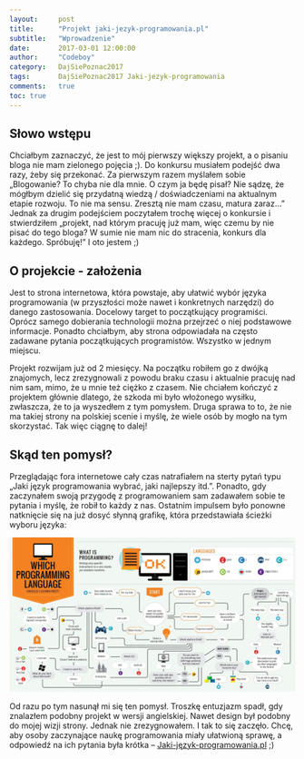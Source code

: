 ```yaml
---
layout:     post
title:      "Projekt jaki-jezyk-programowania.pl"
subtitle:   "Wprowadzenie"
date:       2017-03-01 12:00:00
author:     "Codeboy"
category:   DajSiePoznac2017
tags:       DajSiePoznac2017 Jaki-jezyk-programowania
comments:   true
toc: true
---
```

## Słowo wstępu

Chciałbym zaznaczyć, że jest to mój pierwszy większy projekt, a o pisaniu bloga nie mam zielonego pojęcia ;). Do konkursu musiałem podejść dwa razy, żeby się przekonać. Za pierwszym razem myślałem sobie „Blogowanie? To chyba nie dla mnie. O czym ja będę pisał? Nie sądzę, że mógłbym dzielić się przydatną wiedzą / doświadczeniami na aktualnym etapie rozwoju. To nie ma sensu. Zresztą nie mam czasu, matura zaraz…” Jednak za drugim podejściem poczytałem trochę więcej o konkursie i stwierdziłem „projekt, nad którym pracuję już mam, więc czemu by nie pisać do tego bloga? W sumie nie mam nic do stracenia, konkurs dla każdego. Spróbuję!” I oto jestem ;)

## O projekcie - założenia

Jest to strona internetowa, która powstaje, aby ułatwić wybór języka programowania (w przyszłości może nawet i konkretnych narzędzi) do danego zastosowania. Docelowy target to początkujący programiści. Oprócz samego dobierania technologii można przejrzeć o niej podstawowe informacje. Ponadto chciałbym, aby strona odpowiadała na często zadawane pytania początkujących programistów. Wszystko w jednym miejscu.

 Projekt rozwijam już od 2 miesięcy. Na początku robiłem go z dwójką znajomych, lecz zrezygnowali z powodu braku czasu i aktualnie pracuję nad nim sam, mimo, że u mnie też ciężko z czasem. Nie chciałem kończyć z projektem głównie dlatego, że szkoda mi było włożonego wysiłku, zwłaszcza, że to ja wyszedłem z tym pomysłem. Druga sprawa to to, że nie ma takiej strony na polskiej scenie i myślę, że wiele osób by mogło na tym skorzystać. Tak więc ciągnę to dalej!

## Skąd ten pomysł?

Przeglądając fora internetowe cały czas natrafiałem na sterty pytań typu „Jaki język programowania wybrać, jaki najlepszy itd.”. Ponadto, gdy zaczynałem swoją przygodę z programowaniem sam zadawałem sobie te pytania i myślę, że robił to każdy z nas. Ostatnim impulsem było ponowne natknięcie się na już dosyć słynną grafikę, która przedstawiała ścieżki wyboru języka:

![jaki-język-programowania-mapa](/img/chosinglang.jpg)

 Od razu po tym nasunął mi się ten pomysł. Troszkę entuzjazm spadł, gdy znalazłem podobny projekt w wersji angielskiej. Nawet design był podobny do mojej wizji strony. Jednak nie zrezygnowałem. I tak to się zaczęło. Chcę, aby osoby zaczynające naukę programowania miały ułatwioną sprawę, a odpowiedź na ich pytania była krótka – [Jaki-język-programowania.pl](https://www.jaki-jezyk-programowania.pl/) ;)